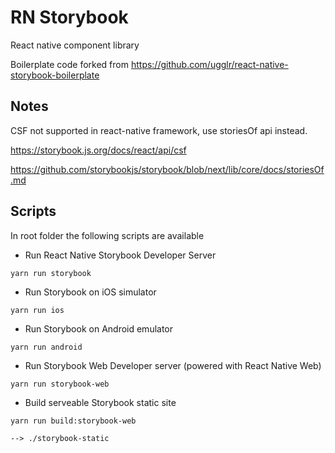 # RN Storybook

React native component library

Boilerplate code forked from https://github.com/ugglr/react-native-storybook-boilerplate

## Notes

CSF not supported in react-native framework, use storiesOf api instead.

https://storybook.js.org/docs/react/api/csf

https://github.com/storybookjs/storybook/blob/next/lib/core/docs/storiesOf.md

## Scripts

In root folder the following scripts are available

- Run React Native Storybook Developer Server

```
yarn run storybook
```

- Run Storybook on iOS simulator

```
yarn run ios
```

- Run Storybook on Android emulator

```
yarn run android
```

- Run Storybook Web Developer server (powered with React Native Web)

```
yarn run storybook-web
```

- Build serveable Storybook static site

```
yarn run build:storybook-web

--> ./storybook-static
```

